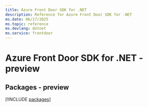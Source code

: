 ```yaml
---
title: Azure Front Door SDK for .NET
description: Reference for Azure Front Door SDK for .NET
ms.date: 06/17/2025
ms.topic: reference
ms.devlang: dotnet
ms.service: frontdoor
---
```

# Azure Front Door SDK for .NET - preview
## Packages - preview
[!INCLUDE [packages](front-door-index.md)]